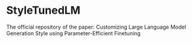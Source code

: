 # StyleTunedLM
The official repository of the paper: Customizing Large Language Model Generation Style using Parameter-Efficient Finetuning
